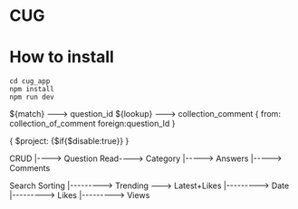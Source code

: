# CUG

# How to install

```
cd cug_app
npm install
npm run dev
```

${match} ---> question_id
${lookup} ---> collection_comment
{
from: collection_of_comment
foreign:question_Id
}

<!-- DO not pick up the disabled comment -->

{
$project: {$if{$disable:true}}
}

CRUD
|----> Question
Read----> Category
|-----> Answers
|-----> Comments

Search
Sorting
|---------> Trending ---> Latest+Likes
|---------> Date
|---------> Likes
|---------> Views

